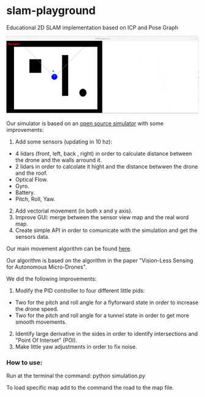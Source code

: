 # slam-playground
Educational 2D SLAM implementation based on ICP and Pose Graph

![slamgui](https://github.com/Kolkir/slam-playground/blob/main/assets/slam.gif)

Our simulator is based on an [open source simulator](https://github.com/Kolkir/slam-playground.git) with some improvements:
1. Add some sensors (updating in 10 hz):
  - 4 lidars (front, left, back , right) in order to calculate distance between the drone and the walls arround it.
  - 2 lidars in order to calcolate it hight and the distance betwwen the drone and the roof.
  - Optical Flow.
  - Gyro.
  - Battery.
  - Pitch, Roll, Yaw.
2. Add vectorial movement (in both x and y axis).
3. Improve GUI: merge between the sensor view map and the real word map.
4. Create simple API in order to comunicate with the simulation and get the sensors data.


Our main movement algorithm can be found [here](https://github.com/RoiPeleg/Drone2.5D/blob/main/playground/Algorithms.py).

Our algorithm is based on the algorithm in the paper "Vision-Less Sensing for Autonomous Micro-Drones".

We did the following improvements:
1. Modify the PID controller to four different little pids:
  - Two for the pitch and roll angle for a flyforward state in order to increase the drone speed.
  - Two for the pitch and roll angle for a tunnel state in order to get more smooth movements.
2. Identify large derivative in the sides in order to identify intersections and "Point Of Interset" (POI).
3. Make little yaw adjustments in order to fix noise.

### How to use:

Run at the terminal the command: python simulation.py

To load specific map add to the command the road to the map file.
